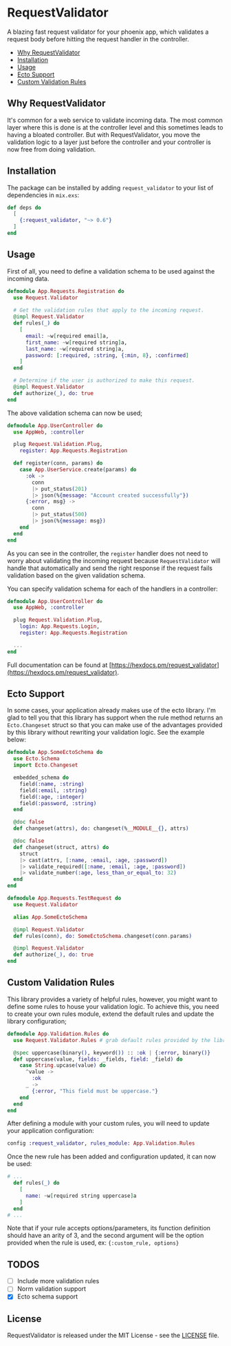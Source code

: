 # RequestValidator

A blazing fast request validator for your phoenix app, which validates a request body before hitting the request handler in the controller.

- [Why RequestValidator](#why-request-validator)
- [Installation](#installation)
- [Usage](#usage)
- [Ecto Support](#ecto-support)
- [Custom Validation Rules](#custom-validation-rules)

## Why RequestValidator

It's common for a web service to validate incoming data. The most common layer where this is done is at the controller level and this sometimes leads to having a bloated controller. But with RequestValidator, you move the validation logic to a layer just before the controller and your controller is now free from doing validation.

## Installation

The package can be installed by adding `request_validator` to your list of dependencies in `mix.exs`:

```elixir
def deps do
  [
    {:request_validator, "~> 0.6"}
  ]
end
```

## Usage

First of all, you need to define a validation schema to be used against the incoming data.

```elixir
defmodule App.Requests.Registration do
  use Request.Validator
  
  # Get the validation rules that apply to the incoming request.
  @impl Request.Validator
  def rules(_) do
    [
      email: ~w[required email]a,
      first_name: ~w[required string]a,
      last_name: ~w[required string]a,
      password: [:required, :string, {:min, 8}, :confirmed]
    ]
  end

  # Determine if the user is authorized to make this request.
  @impl Request.Validator
  def authorize(_), do: true
end
```

The above validation schema can now be used;

```elixir
defmodule App.UserController do
  use AppWeb, :controller

  plug Request.Validation.Plug,
    register: App.Requests.Registration

  def register(conn, params) do
    case App.UserService.create(params) do
      :ok ->
        conn
        |> put_status(201)
        |> json(%{message: "Account created successfully"})
      {:error, msg} ->
        conn
        |> put_status(500)
        |> json(%{message: msg})
    end
  end
end
```

As you can see in the controller, the `register` handler does not need to worry about validating the incoming request because `RequestValidator` will handle that automatically and send the right response if the request fails validation based on the given validation schema.

You can specify validation schema for each of the handlers in a controller:

```elixir
defmodule App.UserController do
  use AppWeb, :controller

  plug Request.Validation.Plug,
    login: App.Requests.Login,
    register: App.Requests.Registration

  ...
end
```

Full documentation can be found at [https://hexdocs.pm/request_validator](https://hexdocs.pm/request_validator).

## Ecto Support

In some cases, your application already makes use of the ecto library. I'm glad to tell you that this library has support when the rule method returns an `Ecto.Changeset` struct so that you can
make use of the advantages provided by this library without rewriting your validation logic. See the example below:

```elixir
defmodule App.SomeEctoSchema do
  use Ecto.Schema
  import Ecto.Changeset

  embedded_schema do
    field(:name, :string)
    field(:email, :string)
    field(:age, :integer)
    field(:password, :string)
  end

  @doc false
  def changeset(attrs), do: changeset(%__MODULE__{}, attrs)

  @doc false
  def changeset(struct, attrs) do
    struct
    |> cast(attrs, [:name, :email, :age, :password])
    |> validate_required([:name, :email, :age, :password])
    |> validate_number(:age, less_than_or_equal_to: 32)
  end
end

defmodule App.Requests.TestRequest do
  use Request.Validator

  alias App.SomeEctoSchema

  @impl Request.Validator
  def rules(conn), do: SomeEctoSchema.changeset(conn.params)

  @impl Request.Validator
  def authorize(_), do: true
end
```

## Custom Validation Rules

This library provides a variety of helpful rules, however, you might want to define some rules to house your validation logic. To achieve this, you need to create your own rules module, extend the default rules and update the library configuration;

```elixir
defmodule App.Validation.Rules do
  use Request.Validator.Rules # grab default rules provided by the library

  @spec uppercase(binary(), keyword()) :: :ok | {:error, binary()}
  def uppercase(value, fields: _fields, field: _field) do
    case String.upcase(value) do
      ^value ->
        :ok
      _ ->
        {:error, "This field must be uppercase."}
    end
  end
end
```

After defining a module with your custom rules, you will need to update your application configuration:

```elixir
config :request_validator, rules_module: App.Validation.Rules
```

Once the new rule has been added and configuration updated, it can now be used:

```elixir
# ...
  def rules(_) do
    [
      name: ~w[required string uppercase]a
    ]
  end
# ...
```

Note that if your rule accepts options/parameters, its function definition should have an arity of 3, and the second argument will be the option provided when the rule is used, ex: `{:custom_rule, options}`

## TODOS

- [ ] Include more validation rules
- [ ] Norm validation support
- [x] Ecto schema support

## License

RequestValidator is released under the MIT License - see the [LICENSE](LICENSE) file.

